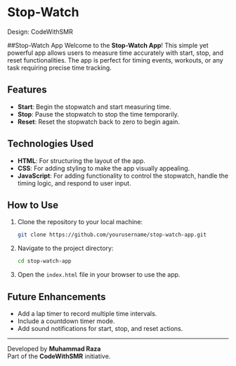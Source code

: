# Stop-Watch
Design: CodeWithSMR

##Stop-Watch App
Welcome to the **Stop-Watch App**! This simple yet powerful app allows users to measure time accurately with start, stop, and reset functionalities. The app is perfect for timing events, workouts, or any task requiring precise time tracking.

## Features

- **Start**: Begin the stopwatch and start measuring time.
- **Stop**: Pause the stopwatch to stop the time temporarily.
- **Reset**: Reset the stopwatch back to zero to begin again.

## Technologies Used

- **HTML**: For structuring the layout of the app.
- **CSS**: For adding styling to make the app visually appealing.
- **JavaScript**: For adding functionality to control the stopwatch, handle the timing logic, and respond to user input.

## How to Use

1. Clone the repository to your local machine:
    ```bash
    git clone https://github.com/yourusername/stop-watch-app.git
    ```

2. Navigate to the project directory:
    ```bash
    cd stop-watch-app
    ```

3. Open the `index.html` file in your browser to use the app.

## Future Enhancements

- Add a lap timer to record multiple time intervals.
- Include a countdown timer mode.
- Add sound notifications for start, stop, and reset actions.

---

Developed by **Muhammad Raza**  
Part of the **CodeWithSMR** initiative.
